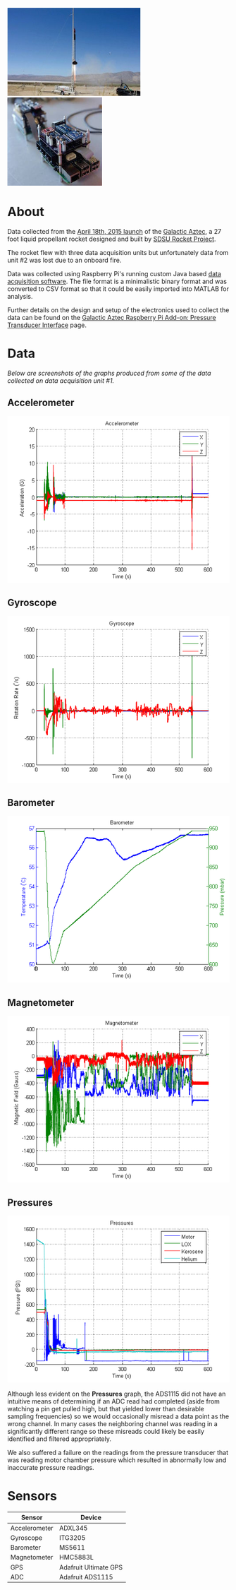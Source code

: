 [![Launch](artwork/thumb_launch.jpg?raw=true)](artwork/launch.jpg?raw=true)
[![Data Acquisition Unit](artwork/thumb_electronics.jpg?raw=true)](artwork/electronics.jpg?raw=true)

# About
Data collected from the [April 18th, 2015 launch] of the [Galactic Aztec], a 27 foot liquid propellant rocket designed and built by [SDSU Rocket Project].

The rocket flew with three data acquisition units but unfortunately data from unit #2 was lost due to an onboard fire.

Data was collected using Raspberry Pi's running custom Java based [data acquisition software]. The file format is a minimalistic binary format and was converted to CSV format so that it could be easily imported into MATLAB for analysis.

Further details on the design and setup of the electronics used to collect the data can be found on the [Galactic Aztec Raspberry Pi Add-on: Pressure Transducer Interface] page.


# Data
*Below are screenshots of the graphs produced from some of the data collected on data acquisition unit #1.*

## Accelerometer
![Accelerometer](artwork/accelerometer1.png?raw=true)

## Gyroscope
![Gyroscope](artwork/gyroscope1.png?raw=true)

## Barometer
![Barometer](artwork/barometer1.png?raw=true)

## Magnetometer
![Magnetometer](artwork/magnetometer1.png?raw=true)

## Pressures
![ADC](artwork/pressures1.png?raw=true)

Although less evident on the **Pressures** graph, the ADS1115 did not have an intuitive means of determining if an ADC read had completed (aside from watching a pin get pulled high, but that yielded lower than desirable sampling frequencies) so we would occasionally misread a data point as the wrong channel. In many cases the neighboring channel was reading in a significantly different range so these misreads could likely be easily identified and filtered appropriately.

We also suffered a failure on the readings from the pressure transducer that was reading motor chamber pressure which resulted in abnormally low and inaccurate pressure readings.


# Sensors
Sensor        | Device
--------------|-------
Accelerometer | ADXL345
Gyroscope     | ITG3205
Barometer     | MS5611
Magnetometer  | HMC5883L
GPS           | Adafruit Ultimate GPS
ADC           | Adafruit ADS1115


[April 18th, 2015 launch]: http://makezine.com/2015/07/29/meet-the-tech-and-techies-that-powered-a-high-speed-rocket/
[Galactic Aztec]: http://rocket.sdsu.edu/rockets
[SDSU Rocket Project]: http://rocket.sdsu.edu
[data acquisition software]: https://github.com/twyatt/sdsu-rocket
[Galactic Aztec Raspberry Pi Add-on: Pressure Transducer Interface]: https://github.com/twyatt/galactic-aztec-rpi-addon-pressure
